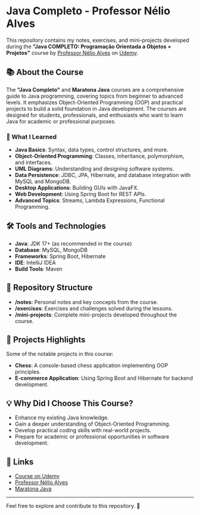 # Java Completo - Professor Nélio Alves

This repository contains my notes, exercises, and mini-projects developed during the **"Java COMPLETO: Programação Orientada a Objetos + Projetos"** course by [Professor Nélio Alves](https://www.udemy.com/user/nelio-alves/) on [Udemy](https://www.udemy.com/course/java-curso-completo/).

## 📚 About the Course

The **"Java Completo"** and **Maratona Java** courses are a comprehensive guide to Java programming, covering topics from beginner to advanced levels. It emphasizes Object-Oriented Programming (OOP) and practical projects to build a solid foundation in Java development. The courses are designed for students, professionals, and enthusiasts who want to learn Java for academic or professional purposes.

### 🧠 What I Learned
- **Java Basics**: Syntax, data types, control structures, and more.
- **Object-Oriented Programming**: Classes, inheritance, polymorphism, and interfaces.
- **UML Diagrams**: Understanding and designing software systems.
- **Data Persistence**: JDBC, JPA, Hibernate, and database integration with MySQL and MongoDB.
- **Desktop Applications**: Building GUIs with JavaFX.
- **Web Development**: Using Spring Boot for REST APIs.
- **Advanced Topics**: Streams, Lambda Expressions, Functional Programming.

## 🛠️ Tools and Technologies
- **Java**: JDK 17+ (as recommended in the course)
- **Database**: MySQL, MongoDB
- **Frameworks**: Spring Boot, Hibernate
- **IDE**: IntelliJ IDEA
- **Build Tools**: Maven

## 📂 Repository Structure

- **/notes**: Personal notes and key concepts from the course.
- **/exercises**: Exercises and challenges solved during the lessons.
- **/mini-projects**: Complete mini-projects developed throughout the course.

## 🎯 Projects Highlights
Some of the notable projects in this course:
- **Chess**: A console-based chess application implementing OOP principles.
- **E-commerce Application**: Using Spring Boot and Hibernate for backend development.

## 💡 Why Did I Choose This Course?
- Enhance my existing Java knowledge.
- Gain a deeper understanding of Object-Oriented Programming.
- Develop practical coding skills with real-world projects.
- Prepare for academic or professional opportunities in software development.

## 🔗 Links
- [Course on Udemy](https://www.udemy.com/course/java-curso-completo/)
- [Professor Nélio Alves](https://www.udemy.com/user/nelio-alves/)
- [Maratona Java](https://www.youtube.com/playlist?list=PL62G310vn6nFIsOCC0H-C2infYgwm8SWW)

---

Feel free to explore and contribute to this repository. 🚀

